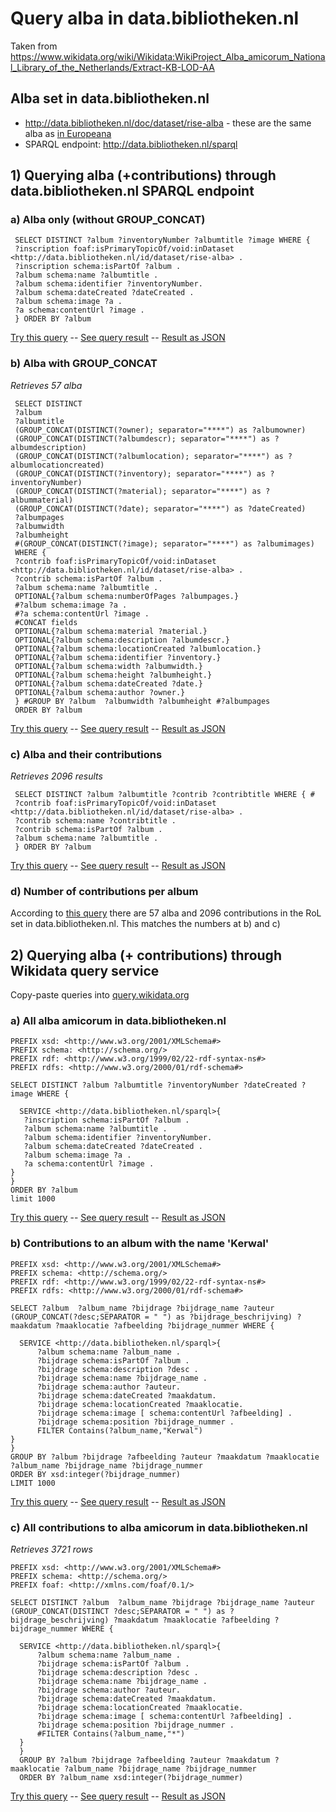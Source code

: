# Query alba in data.bibliotheken.nl
Taken from https://www.wikidata.org/wiki/Wikidata:WikiProject_Alba_amicorum_National_Library_of_the_Netherlands/Extract-KB-LOD-AA

## Alba set in data.bibliotheken.nl
* http://data.bibliotheken.nl/doc/dataset/rise-alba - these are the same alba as [in Europeana](https://www.europeana.eu/en/search?query=europeana_collectionName%3A%2816_RoL_KB_AlbaAmicorum%29)
* SPARQL endpoint: http://data.bibliotheken.nl/sparql

## 1) Querying alba (+contributions) through data.bibliotheken.nl SPARQL endpoint
### a) Alba only (without GROUP_CONCAT)
```
 SELECT DISTINCT ?album ?inventoryNumber ?albumtitle ?image WHERE {
 ?inscription foaf:isPrimaryTopicOf/void:inDataset <http://data.bibliotheken.nl/id/dataset/rise-alba> .
 ?inscription schema:isPartOf ?album .
 ?album schema:name ?albumtitle .
 ?album schema:identifier ?inventoryNumber. 
 ?album schema:dateCreated ?dateCreated .
 ?album schema:image ?a .
 ?a schema:contentUrl ?image .
 } ORDER BY ?album
```
[Try this query](http://data.bibliotheken.nl/sparql?qtxt=SELECT+DISTINCT+%3Falbum+%3FinventoryNumber+%3Falbumtitle+%3Fimage+WHERE+{%0D%0A+%3Finscription+foaf%3AisPrimaryTopicOf%2Fvoid%3AinDataset+%3Chttp%3A%2F%2Fdata.bibliotheken.nl%2Fid%2Fdataset%2Frise-alba%3E+.%0D%0A+%3Finscription+schema%3AisPartOf+%3Falbum+.%0D%0A+%3Falbum+schema%3Aname+%3Falbumtitle+.%0D%0A+%3Falbum+schema%3Aidentifier+%3FinventoryNumber.+%0D%0A+%3Falbum+schema%3AdateCreated+%3FdateCreated+.%0D%0A+%3Falbum+schema%3Aimage+%3Fa+.%0D%0A+%3Fa+schema%3AcontentUrl+%3Fimage+.%0D%0A+}+ORDER+BY+%3Falbum&format=application%2Fsparql-results%2Bjson&timeout=0&debug=on&run=+Run+Query+) -- [See query result](http://data.bibliotheken.nl/sparql?default-graph-uri=&query=SELECT+DISTINCT+%3Falbum+%3FinventoryNumber+%3Falbumtitle+%3Fimage+WHERE+%7B%0D%0A+++%3Finscription+foaf%3AisPrimaryTopicOf%2Fvoid%3AinDataset+%3Chttp%3A%2F%2Fdata.bibliotheken.nl%2Fid%2Fdataset%2Frise-alba%3E+.%0D%0A+++%3Finscription+schema%3AisPartOf+%3Falbum+.%0D%0A+++%3Falbum+schema%3Aname+%3Falbumtitle+.%0D%0A+++%3Falbum+schema%3Aidentifier+%3FinventoryNumber.+%0D%0A+++%3Falbum+schema%3AdateCreated+%3FdateCreated+.%0D%0A+++%3Falbum+schema%3Aimage+%3Fa+.%0D%0A+++%3Fa+schema%3AcontentUrl+%3Fimage+.%0D%0A+++%7D+ORDER+BY+%3Falbum+%0D%0A&format=text%2Fhtml&timeout=0&debug=on&run=+Run+Query+) -- [Result as JSON](http://data.bibliotheken.nl/sparql?default-graph-uri=&query=+SELECT+DISTINCT+%3Falbum+%3FinventoryNumber+%3Falbumtitle+%3Fimage+WHERE+%7B%0D%0A+%3Finscription+foaf%3AisPrimaryTopicOf%2Fvoid%3AinDataset+%3Chttp%3A%2F%2Fdata.bibliotheken.nl%2Fid%2Fdataset%2Frise-alba%3E+.%0D%0A+%3Finscription+schema%3AisPartOf+%3Falbum+.%0D%0A+%3Falbum+schema%3Aname+%3Falbumtitle+.%0D%0A+%3Falbum+schema%3Aidentifier+%3FinventoryNumber.+%0D%0A+%3Falbum+schema%3AdateCreated+%3FdateCreated+.%0D%0A+%3Falbum+schema%3Aimage+%3Fa+.%0D%0A+%3Fa+schema%3AcontentUrl+%3Fimage+.%0D%0A+%7D+ORDER+BY+%3Falbum&format=application%2Fsparql-results%2Bjson&timeout=0&debug=on&run=+Run+Query+)

### b) Alba with GROUP_CONCAT
_Retrieves 57 alba_
```
 SELECT DISTINCT 
 ?album
 ?albumtitle
 (GROUP_CONCAT(DISTINCT(?owner); separator="****") as ?albumowner)
 (GROUP_CONCAT(DISTINCT(?albumdescr); separator="****") as ?albumdescription)
 (GROUP_CONCAT(DISTINCT(?albumlocation); separator="****") as ?albumlocationcreated)
 (GROUP_CONCAT(DISTINCT(?inventory); separator="****") as ?inventoryNumber)
 (GROUP_CONCAT(DISTINCT(?material); separator="****") as ?albummaterial)
 (GROUP_CONCAT(DISTINCT(?date); separator="****") as ?dateCreated)
 ?albumpages 
 ?albumwidth
 ?albumheight
 #(GROUP_CONCAT(DISTINCT(?image); separator="****") as ?albumimages)
 WHERE {
 ?contrib foaf:isPrimaryTopicOf/void:inDataset <http://data.bibliotheken.nl/id/dataset/rise-alba> .
 ?contrib schema:isPartOf ?album .
 ?album schema:name ?albumtitle .
 OPTIONAL{?album schema:numberOfPages ?albumpages.}
 #?album schema:image ?a .
 #?a schema:contentUrl ?image .
 #CONCAT fields
 OPTIONAL{?album schema:material ?material.} 
 OPTIONAL{?album schema:description ?albumdescr.}
 OPTIONAL{?album schema:locationCreated ?albumlocation.}
 OPTIONAL{?album schema:identifier ?inventory.} 
 OPTIONAL{?album schema:width ?albumwidth.}
 OPTIONAL{?album schema:height ?albumheight.}
 OPTIONAL{?album schema:dateCreated ?date.}
 OPTIONAL{?album schema:author ?owner.} 
 } #GROUP BY ?album  ?albumwidth ?albumheight #?albumpages
 ORDER BY ?album
```
[Try this query](http://data.bibliotheken.nl/sparql?qtxt=SELECT+DISTINCT+%0D%0A+%3Falbum%0D%0A+%3Falbumtitle%0D%0A+(GROUP_CONCAT(DISTINCT(%3Fowner)%3B+separator%3D%22****%22)+as+%3Falbumowner)%0D%0A+(GROUP_CONCAT(DISTINCT(%3Falbumdescr)%3B+separator%3D%22****%22)+as+%3Falbumdescription)%0D%0A+(GROUP_CONCAT(DISTINCT(%3Falbumlocation)%3B+separator%3D%22****%22)+as+%3Falbumlocationcreated)%0D%0A+(GROUP_CONCAT(DISTINCT(%3Finventory)%3B+separator%3D%22****%22)+as+%3FinventoryNumber)%0D%0A+(GROUP_CONCAT(DISTINCT(%3Fmaterial)%3B+separator%3D%22****%22)+as+%3Falbummaterial)%0D%0A+(GROUP_CONCAT(DISTINCT(%3Fdate)%3B+separator%3D%22****%22)+as+%3FdateCreated)%0D%0A+%3Falbumpages+%0D%0A+%3Falbumwidth%0D%0A+%3Falbumheight%0D%0A+%23(GROUP_CONCAT(DISTINCT(%3Fimage)%3B+separator%3D%22****%22)+as+%3Falbumimages)%0D%0A+WHERE+{%0D%0A+%3Fcontrib+foaf%3AisPrimaryTopicOf%2Fvoid%3AinDataset+%3Chttp%3A%2F%2Fdata.bibliotheken.nl%2Fid%2Fdataset%2Frise-alba%3E+.%0D%0A+%3Fcontrib+schema%3AisPartOf+%3Falbum+.%0D%0A+%3Falbum+schema%3Aname+%3Falbumtitle+.%0D%0A+OPTIONAL{%3Falbum+schema%3AnumberOfPages+%3Falbumpages.}%0D%0A+%23%3Falbum+schema%3Aimage+%3Fa+.%0D%0A+%23%3Fa+schema%3AcontentUrl+%3Fimage+.%0D%0A+%23CONCAT+fields%0D%0A+OPTIONAL{%3Falbum+schema%3Amaterial+%3Fmaterial.}+%0D%0A+OPTIONAL{%3Falbum+schema%3Adescription+%3Falbumdescr.}%0D%0A+OPTIONAL{%3Falbum+schema%3AlocationCreated+%3Falbumlocation.}%0D%0A+OPTIONAL{%3Falbum+schema%3Aidentifier+%3Finventory.}+%0D%0A+OPTIONAL{%3Falbum+schema%3Awidth+%3Falbumwidth.}%0D%0A+OPTIONAL{%3Falbum+schema%3Aheight+%3Falbumheight.}%0D%0A+OPTIONAL{%3Falbum+schema%3AdateCreated+%3Fdate.}%0D%0A+OPTIONAL{%3Falbum+schema%3Aauthor+%3Fowner.}+%0D%0A+}+%23GROUP+BY+%3Falbum++%3Falbumwidth+%3Falbumheight+%23%3Falbumpages%0D%0A+ORDER+BY+%3Falbum&format=text%2Fhtml&timeout=0&debug=on&run=+Run+Query+) -- [See query result](http://data.bibliotheken.nl/sparql?default-graph-uri=&query=+SELECT+DISTINCT+%0D%0A+%3Falbum%0D%0A+%3Falbumtitle%0D%0A+%28GROUP_CONCAT%28DISTINCT%28%3Fowner%29%3B+separator%3D%22****%22%29+as+%3Falbumowner%29%0D%0A+%28GROUP_CONCAT%28DISTINCT%28%3Falbumdescr%29%3B+separator%3D%22****%22%29+as+%3Falbumdescription%29%0D%0A+%28GROUP_CONCAT%28DISTINCT%28%3Falbumlocation%29%3B+separator%3D%22****%22%29+as+%3Falbumlocationcreated%29%0D%0A+%28GROUP_CONCAT%28DISTINCT%28%3Finventory%29%3B+separator%3D%22****%22%29+as+%3FinventoryNumber%29%0D%0A+%28GROUP_CONCAT%28DISTINCT%28%3Fmaterial%29%3B+separator%3D%22****%22%29+as+%3Falbummaterial%29%0D%0A+%28GROUP_CONCAT%28DISTINCT%28%3Fdate%29%3B+separator%3D%22****%22%29+as+%3FdateCreated%29%0D%0A+%3Falbumpages+%0D%0A+%3Falbumwidth%0D%0A+%3Falbumheight%0D%0A+%23%28GROUP_CONCAT%28DISTINCT%28%3Fimage%29%3B+separator%3D%22****%22%29+as+%3Falbumimages%29%0D%0A+WHERE+%7B%0D%0A+%3Fcontrib+foaf%3AisPrimaryTopicOf%2Fvoid%3AinDataset+%3Chttp%3A%2F%2Fdata.bibliotheken.nl%2Fid%2Fdataset%2Frise-alba%3E+.%0D%0A+%3Fcontrib+schema%3AisPartOf+%3Falbum+.%0D%0A+%3Falbum+schema%3Aname+%3Falbumtitle+.%0D%0A+OPTIONAL%7B%3Falbum+schema%3AnumberOfPages+%3Falbumpages.%7D%0D%0A+%23%3Falbum+schema%3Aimage+%3Fa+.%0D%0A+%23%3Fa+schema%3AcontentUrl+%3Fimage+.%0D%0A+%23CONCAT+fields%0D%0A+OPTIONAL%7B%3Falbum+schema%3Amaterial+%3Fmaterial.%7D+%0D%0A+OPTIONAL%7B%3Falbum+schema%3Adescription+%3Falbumdescr.%7D%0D%0A+OPTIONAL%7B%3Falbum+schema%3AlocationCreated+%3Falbumlocation.%7D%0D%0A+OPTIONAL%7B%3Falbum+schema%3Aidentifier+%3Finventory.%7D+%0D%0A+OPTIONAL%7B%3Falbum+schema%3Awidth+%3Falbumwidth.%7D%0D%0A+OPTIONAL%7B%3Falbum+schema%3Aheight+%3Falbumheight.%7D%0D%0A+OPTIONAL%7B%3Falbum+schema%3AdateCreated+%3Fdate.%7D%0D%0A+OPTIONAL%7B%3Falbum+schema%3Aauthor+%3Fowner.%7D+%0D%0A+%7D+%23GROUP+BY+%3Falbum++%3Falbumwidth+%3Falbumheight+%23%3Falbumpages%0D%0A+ORDER+BY+%3Falbum&format=text%2Fhtml&timeout=0&debug=on&run=+Run+Query+) -- [Result as JSON](http://data.bibliotheken.nl/sparql?default-graph-uri=&query=+SELECT+DISTINCT+%0D%0A+%3Falbum%0D%0A+%3Falbumtitle%0D%0A+%28GROUP_CONCAT%28DISTINCT%28%3Fowner%29%3B+separator%3D%22****%22%29+as+%3Falbumowner%29%0D%0A+%28GROUP_CONCAT%28DISTINCT%28%3Falbumdescr%29%3B+separator%3D%22****%22%29+as+%3Falbumdescription%29%0D%0A+%28GROUP_CONCAT%28DISTINCT%28%3Falbumlocation%29%3B+separator%3D%22****%22%29+as+%3Falbumlocationcreated%29%0D%0A+%28GROUP_CONCAT%28DISTINCT%28%3Finventory%29%3B+separator%3D%22****%22%29+as+%3FinventoryNumber%29%0D%0A+%28GROUP_CONCAT%28DISTINCT%28%3Fmaterial%29%3B+separator%3D%22****%22%29+as+%3Falbummaterial%29%0D%0A+%28GROUP_CONCAT%28DISTINCT%28%3Fdate%29%3B+separator%3D%22****%22%29+as+%3FdateCreated%29%0D%0A+%3Falbumpages+%0D%0A+%3Falbumwidth%0D%0A+%3Falbumheight%0D%0A+%23%28GROUP_CONCAT%28DISTINCT%28%3Fimage%29%3B+separator%3D%22****%22%29+as+%3Falbumimages%29%0D%0A+WHERE+%7B%0D%0A+%3Fcontrib+foaf%3AisPrimaryTopicOf%2Fvoid%3AinDataset+%3Chttp%3A%2F%2Fdata.bibliotheken.nl%2Fid%2Fdataset%2Frise-alba%3E+.%0D%0A+%3Fcontrib+schema%3AisPartOf+%3Falbum+.%0D%0A+%3Falbum+schema%3Aname+%3Falbumtitle+.%0D%0A+OPTIONAL%7B%3Falbum+schema%3AnumberOfPages+%3Falbumpages.%7D%0D%0A+%23%3Falbum+schema%3Aimage+%3Fa+.%0D%0A+%23%3Fa+schema%3AcontentUrl+%3Fimage+.%0D%0A+%23CONCAT+fields%0D%0A+OPTIONAL%7B%3Falbum+schema%3Amaterial+%3Fmaterial.%7D+%0D%0A+OPTIONAL%7B%3Falbum+schema%3Adescription+%3Falbumdescr.%7D%0D%0A+OPTIONAL%7B%3Falbum+schema%3AlocationCreated+%3Falbumlocation.%7D%0D%0A+OPTIONAL%7B%3Falbum+schema%3Aidentifier+%3Finventory.%7D+%0D%0A+OPTIONAL%7B%3Falbum+schema%3Awidth+%3Falbumwidth.%7D%0D%0A+OPTIONAL%7B%3Falbum+schema%3Aheight+%3Falbumheight.%7D%0D%0A+OPTIONAL%7B%3Falbum+schema%3AdateCreated+%3Fdate.%7D%0D%0A+OPTIONAL%7B%3Falbum+schema%3Aauthor+%3Fowner.%7D+%0D%0A+%7D+%23GROUP+BY+%3Falbum++%3Falbumwidth+%3Falbumheight+%23%3Falbumpages%0D%0A+ORDER+BY+%3Falbum&format=application%2Fsparql-results%2Bjson&timeout=0&debug=on&run=+Run+Query+)

### c) Alba and their contributions
_Retrieves 2096 results_
```
 SELECT DISTINCT ?album ?albumtitle ?contrib ?contribtitle WHERE { #
 ?contrib foaf:isPrimaryTopicOf/void:inDataset <http://data.bibliotheken.nl/id/dataset/rise-alba> .
 ?contrib schema:name ?contribtitle .
 ?contrib schema:isPartOf ?album .
 ?album schema:name ?albumtitle .
 } ORDER BY ?album
```
[Try this query](http://data.bibliotheken.nl/sparql?qtxt=+SELECT+DISTINCT+%3Falbum+%3Falbumtitle+%3Fcontrib+%3Fcontribtitle+WHERE+%7B+%23%0D%0A+%3Fcontrib+foaf%3AisPrimaryTopicOf%2Fvoid%3AinDataset+%3Chttp%3A%2F%2Fdata.bibliotheken.nl%2Fid%2Fdataset%2Frise-alba%3E+.%0D%0A+%3Fcontrib+schema%3Aname+%3Fcontribtitle+.%0D%0A+%3Fcontrib+schema%3AisPartOf+%3Falbum+.%0D%0A+%3Falbum+schema%3Aname+%3Falbumtitle+.%0D%0A+%7D+ORDER+BY+%3Falbum&format=text%2Fhtml&timeout=0&debug=on&run=+Run+Query+) -- [See query result](http://data.bibliotheken.nl/sparql?default-graph-uri=&query=+SELECT+DISTINCT+%3Falbum+%3Falbumtitle+%3Fcontrib+%3Fcontribtitle+WHERE+%7B+%23%0D%0A+%3Fcontrib+foaf%3AisPrimaryTopicOf%2Fvoid%3AinDataset+%3Chttp%3A%2F%2Fdata.bibliotheken.nl%2Fid%2Fdataset%2Frise-alba%3E+.%0D%0A+%3Fcontrib+schema%3Aname+%3Fcontribtitle+.%0D%0A+%3Fcontrib+schema%3AisPartOf+%3Falbum+.%0D%0A+%3Falbum+schema%3Aname+%3Falbumtitle+.%0D%0A+%7D+ORDER+BY+%3Falbum&format=text%2Fhtml&timeout=0&debug=on&run=+Run+Query+) -- [Result as JSON](http://data.bibliotheken.nl/sparql?default-graph-uri=&query=+SELECT+DISTINCT+%3Falbum+%3Falbumtitle+%3Fcontrib+%3Fcontribtitle+WHERE+%7B+%23%0D%0A+%3Fcontrib+foaf%3AisPrimaryTopicOf%2Fvoid%3AinDataset+%3Chttp%3A%2F%2Fdata.bibliotheken.nl%2Fid%2Fdataset%2Frise-alba%3E+.%0D%0A+%3Fcontrib+schema%3Aname+%3Fcontribtitle+.%0D%0A+%3Fcontrib+schema%3AisPartOf+%3Falbum+.%0D%0A+%3Falbum+schema%3Aname+%3Falbumtitle+.%0D%0A+%7D+ORDER+BY+%3Falbum&format=application%2Fsparql-results%2Bjson&timeout=0&debug=on&run=+Run+Query+)

### d) Number of contributions per album
According to [this query](http://data.bibliotheken.nl/sparql?default-graph-uri=&query=SELECT+DISTINCT+%3Falbum+%28count%28%3Falbumtitle%29+as+%3Faantalbijdragen%29+WHERE+%7B%0D%0A%3Finscription+foaf%3AisPrimaryTopicOf%2Fvoid%3AinDataset+%3Chttp%3A%2F%2Fdata.bibliotheken.nl%2Fid%2Fdataset%2Frise-alba%3E+.%0D%0A%3Finscription+schema%3AisPartOf+%3Falbum+.%0D%0A%3Falbum+schema%3Aname+%3Falbumtitle+.%0D%0A%23%3Falbum+schema%3Aidentifier+%3FinventoryNumber.+%0D%0A%23%3Falbum+schema%3AdateCreated+%3FdateCreated+.%0D%0A%23%3Falbum+schema%3Aimage+%3Fa+.%0D%0A%23%3Fa+schema%3AcontentUrl+%3Fimage+.%0D%0A%7D+GROUP+BY+%3Falbum&format=text%2Fhtml&timeout=0&debug=on&run=+Run+Query+) there are 57 alba and 2096 contributions in the RoL set in data.bibliotheken.nl. This matches the numbers at b) and c)

## 2) Querying alba (+ contributions) through Wikidata query service
Copy-paste queries into [query.wikidata.org](https://query.wikidata.org/)
### a) All alba amicorum in data.bibliotheken.nl 
```
PREFIX xsd: <http://www.w3.org/2001/XMLSchema#>
PREFIX schema: <http://schema.org/>
PREFIX rdf: <http://www.w3.org/1999/02/22-rdf-syntax-ns#>
PREFIX rdfs: <http://www.w3.org/2000/01/rdf-schema#>

SELECT DISTINCT ?album ?albumtitle ?inventoryNumber ?dateCreated ?image WHERE {
  
  SERVICE <http://data.bibliotheken.nl/sparql>{
   ?inscription schema:isPartOf ?album .
   ?album schema:name ?albumtitle .
   ?album schema:identifier ?inventoryNumber. 
   ?album schema:dateCreated ?dateCreated .
   ?album schema:image ?a .
   ?a schema:contentUrl ?image .
}
}
ORDER BY ?album
limit 1000
```
[Try this query](https://w.wiki/49Ej) -- [See query result](https://w.wiki/49Ek) -- [Result as JSON](https://query.wikidata.org/sparql?query=PREFIX%20xsd%3A%20%3Chttp%3A%2F%2Fwww.w3.org%2F2001%2FXMLSchema%23%3E%0APREFIX%20schema%3A%20%3Chttp%3A%2F%2Fschema.org%2F%3E%0APREFIX%20rdf%3A%20%3Chttp%3A%2F%2Fwww.w3.org%2F1999%2F02%2F22-rdf-syntax-ns%23%3E%0APREFIX%20rdfs%3A%20%3Chttp%3A%2F%2Fwww.w3.org%2F2000%2F01%2Frdf-schema%23%3E%0A%0ASELECT%20DISTINCT%20%3Falbum%20%3Falbumtitle%20%3FinventoryNumber%20%3FdateCreated%20%3Fimage%20WHERE%20%7B%0A%20%20%0A%20%20SERVICE%20%3Chttp%3A%2F%2Fdata.bibliotheken.nl%2Fsparql%3E%7B%0A%20%20%20%3Finscription%20schema%3AisPartOf%20%3Falbum%20.%0A%20%20%20%3Falbum%20schema%3Aname%20%3Falbumtitle%20.%0A%20%20%20%3Falbum%20schema%3Aidentifier%20%3FinventoryNumber.%20%0A%20%20%20%3Falbum%20schema%3AdateCreated%20%3FdateCreated%20.%0A%20%20%20%3Falbum%20schema%3Aimage%20%3Fa%20.%0A%20%20%20%3Fa%20schema%3AcontentUrl%20%3Fimage%20.%0A%7D%0A%7D%0AORDER%20BY%20%3Falbum%0Alimit%201000&format=json)

### b) Contributions to an album with the name 'Kerwal' 
```
PREFIX xsd: <http://www.w3.org/2001/XMLSchema#>
PREFIX schema: <http://schema.org/>
PREFIX rdf: <http://www.w3.org/1999/02/22-rdf-syntax-ns#>
PREFIX rdfs: <http://www.w3.org/2000/01/rdf-schema#>

SELECT ?album  ?album_name ?bijdrage ?bijdrage_name ?auteur (GROUP_CONCAT(?desc;SEPARATOR = " ") as ?bijdrage_beschrijving) ?maakdatum ?maaklocatie ?afbeelding ?bijdrage_nummer WHERE {
  
  SERVICE <http://data.bibliotheken.nl/sparql>{
      ?album schema:name ?album_name .
      ?bijdrage schema:isPartOf ?album .
      ?bijdrage schema:description ?desc .
      ?bijdrage schema:name ?bijdrage_name .
      ?bijdrage schema:author ?auteur.
      ?bijdrage schema:dateCreated ?maakdatum.
      ?bijdrage schema:locationCreated ?maaklocatie.
      ?bijdrage schema:image [ schema:contentUrl ?afbeelding] .
      ?bijdrage schema:position ?bijdrage_nummer .
      FILTER Contains(?album_name,"Kerwal")
}
}
GROUP BY ?album ?bijdrage ?afbeelding ?auteur ?maakdatum ?maaklocatie ?album_name ?bijdrage_name ?bijdrage_nummer
ORDER BY xsd:integer(?bijdrage_nummer)
LIMIT 1000
```
[Try this query](https://w.wiki/49Ep) -- [See query result](https://w.wiki/49Eq) -- [Result as JSON](https://query.wikidata.org/sparql?query=PREFIX%20xsd%3A%20%3Chttp%3A%2F%2Fwww.w3.org%2F2001%2FXMLSchema%23%3E%0APREFIX%20schema%3A%20%3Chttp%3A%2F%2Fschema.org%2F%3E%0APREFIX%20rdf%3A%20%3Chttp%3A%2F%2Fwww.w3.org%2F1999%2F02%2F22-rdf-syntax-ns%23%3E%0APREFIX%20rdfs%3A%20%3Chttp%3A%2F%2Fwww.w3.org%2F2000%2F01%2Frdf-schema%23%3E%0A%0ASELECT%20%3Falbum%20%20%3Falbum_name%20%3Fbijdrage%20%3Fbijdrage_name%20%3Fauteur%20%28GROUP_CONCAT%28%3Fdesc%3BSEPARATOR%20%3D%20%22%20%22%29%20as%20%3Fbijdrage_beschrijving%29%20%3Fmaakdatum%20%3Fmaaklocatie%20%3Fafbeelding%20%3Fbijdrage_nummer%20WHERE%20%7B%0A%20%20%0A%20%20SERVICE%20%3Chttp%3A%2F%2Fdata.bibliotheken.nl%2Fsparql%3E%7B%0A%20%20%20%20%20%20%3Falbum%20schema%3Aname%20%3Falbum_name%20.%0A%20%20%20%20%20%20%3Fbijdrage%20schema%3AisPartOf%20%3Falbum%20.%0A%20%20%20%20%20%20%3Fbijdrage%20schema%3Adescription%20%3Fdesc%20.%0A%20%20%20%20%20%20%3Fbijdrage%20schema%3Aname%20%3Fbijdrage_name%20.%0A%20%20%20%20%20%20%3Fbijdrage%20schema%3Aauthor%20%3Fauteur.%0A%20%20%20%20%20%20%3Fbijdrage%20schema%3AdateCreated%20%3Fmaakdatum.%0A%20%20%20%20%20%20%3Fbijdrage%20schema%3AlocationCreated%20%3Fmaaklocatie.%0A%20%20%20%20%20%20%3Fbijdrage%20schema%3Aimage%20%5B%20schema%3AcontentUrl%20%3Fafbeelding%5D%20.%0A%20%20%20%20%20%20%3Fbijdrage%20schema%3Aposition%20%3Fbijdrage_nummer%20.%0A%20%20%20%20%20%20FILTER%20Contains%28%3Falbum_name%2C%22Kerwal%22%29%0A%7D%0A%7D%0AGROUP%20BY%20%3Falbum%20%3Fbijdrage%20%3Fafbeelding%20%3Fauteur%20%3Fmaakdatum%20%3Fmaaklocatie%20%3Falbum_name%20%3Fbijdrage_name%20%3Fbijdrage_nummer%0AORDER%20BY%20xsd%3Ainteger%28%3Fbijdrage_nummer%29%0ALIMIT%201000&format=json)

### c) All contributions to alba amicorum in data.bibliotheken.nl
_Retrieves 3721 rows_
```
PREFIX xsd: <http://www.w3.org/2001/XMLSchema#>
PREFIX schema: <http://schema.org/>
PREFIX foaf: <http://xmlns.com/foaf/0.1/>

SELECT DISTINCT ?album  ?album_name ?bijdrage ?bijdrage_name ?auteur (GROUP_CONCAT(DISTINCT ?desc;SEPARATOR = " ") as ?bijdrage_beschrijving) ?maakdatum ?maaklocatie ?afbeelding ?bijdrage_nummer WHERE {
  
  SERVICE <http://data.bibliotheken.nl/sparql>{
      ?album schema:name ?album_name .
      ?bijdrage schema:isPartOf ?album .
      ?bijdrage schema:description ?desc .
      ?bijdrage schema:name ?bijdrage_name .
      ?bijdrage schema:author ?auteur.
      ?bijdrage schema:dateCreated ?maakdatum.
      ?bijdrage schema:locationCreated ?maaklocatie.
      ?bijdrage schema:image [ schema:contentUrl ?afbeelding] .
      ?bijdrage schema:position ?bijdrage_nummer .
      #FILTER Contains(?album_name,"*")
  }
  } 
  GROUP BY ?album ?bijdrage ?afbeelding ?auteur ?maakdatum ?maaklocatie ?album_name ?bijdrage_name ?bijdrage_nummer
  ORDER BY ?album_name xsd:integer(?bijdrage_nummer)
```
[Try this query](https://w.wiki/49Et) -- [See query result](https://w.wiki/49Eu) -- [Result as JSON](https://query.wikidata.org/sparql?query=PREFIX%20xsd%3A%20%3Chttp%3A%2F%2Fwww.w3.org%2F2001%2FXMLSchema%23%3E%0APREFIX%20schema%3A%20%3Chttp%3A%2F%2Fschema.org%2F%3E%0APREFIX%20foaf%3A%20%3Chttp%3A%2F%2Fxmlns.com%2Ffoaf%2F0.1%2F%3E%0A%0ASELECT%20DISTINCT%20%3Falbum%20%20%3Falbum_name%20%3Fbijdrage%20%3Fbijdrage_name%20%3Fauteur%20%28GROUP_CONCAT%28DISTINCT%20%3Fdesc%3BSEPARATOR%20%3D%20%22%20%22%29%20as%20%3Fbijdrage_beschrijving%29%20%3Fmaakdatum%20%3Fmaaklocatie%20%3Fafbeelding%20%3Fbijdrage_nummer%20WHERE%20%7B%0A%20%20%0A%20%20SERVICE%20%3Chttp%3A%2F%2Fdata.bibliotheken.nl%2Fsparql%3E%7B%0A%20%20%20%20%20%20%3Falbum%20schema%3Aname%20%3Falbum_name%20.%0A%20%20%20%20%20%20%3Fbijdrage%20schema%3AisPartOf%20%3Falbum%20.%0A%20%20%20%20%20%20%3Fbijdrage%20schema%3Adescription%20%3Fdesc%20.%0A%20%20%20%20%20%20%3Fbijdrage%20schema%3Aname%20%3Fbijdrage_name%20.%0A%20%20%20%20%20%20%3Fbijdrage%20schema%3Aauthor%20%3Fauteur.%0A%20%20%20%20%20%20%3Fbijdrage%20schema%3AdateCreated%20%3Fmaakdatum.%0A%20%20%20%20%20%20%3Fbijdrage%20schema%3AlocationCreated%20%3Fmaaklocatie.%0A%20%20%20%20%20%20%3Fbijdrage%20schema%3Aimage%20%5B%20schema%3AcontentUrl%20%3Fafbeelding%5D%20.%0A%20%20%20%20%20%20%3Fbijdrage%20schema%3Aposition%20%3Fbijdrage_nummer%20.%0A%20%20%20%20%20%20%23FILTER%20Contains%28%3Falbum_name%2C%22%2a%22%29%0A%20%20%7D%0A%20%20%7D%20%0A%20%20GROUP%20BY%20%3Falbum%20%3Fbijdrage%20%3Fafbeelding%20%3Fauteur%20%3Fmaakdatum%20%3Fmaaklocatie%20%3Falbum_name%20%3Fbijdrage_name%20%3Fbijdrage_nummer%0A%20%20ORDER%20BY%20%3Falbum_name%20xsd%3Ainteger%28%3Fbijdrage_nummer%29&format=json)

